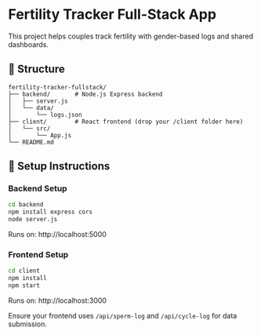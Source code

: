 # Fertility Tracker Full-Stack App

This project helps couples track fertility with gender-based logs and shared dashboards.

## 📁 Structure

```
fertility-tracker-fullstack/
├── backend/       # Node.js Express backend
│   ├── server.js
│   └── data/
│       └── logs.json
├── client/        # React frontend (drop your /client folder here)
│   └── src/
│       └── App.js
└── README.md
```

## 🔧 Setup Instructions

### Backend Setup

```bash
cd backend
npm install express cors
node server.js
```

Runs on: http://localhost:5000

### Frontend Setup

```bash
cd client
npm install
npm start
```

Runs on: http://localhost:3000

Ensure your frontend uses `/api/sperm-log` and `/api/cycle-log` for data submission.

